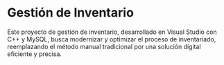 # Gestión de Inventario
Este proyecto de gestión de inventario, desarrollado en Visual Studio con C++ y MySQL, busca modernizar y optimizar el proceso de inventariado, reemplazando el método manual tradicional por una solución digital eficiente y precisa.
